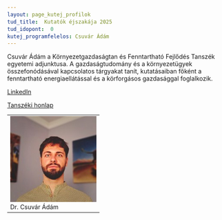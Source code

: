 ```yaml
---
layout: page_kutej_profilok
tud_title:  Kutatók éjszakája 2025
tud_idopont:  0
kutej_programfelelos: Csuvár Ádám
---
```


Csuvár Ádám a Környezetgazdaságtan és Fenntartható Fejlődés Tanszék egyetemi adjunktusa. A gazdaságtudomány és a környezetügyek összefonódásával kapcsolatos tárgyakat tanít, kutatásaiban főként a fenntartható energiaellátással és a körforgásos gazdasággal foglalkozik. 

[LinkedIn](https://www.linkedin.com/in/adamcsuvar/)

[Tanszéki honlap](http://kornygazd.bme.hu/hu/munkatarsak/dr-csuvar-adam)


<table class="picture">
<tr>
<td>

<div class="gallery">
    <img src="images/csuvar_adam.jpeg" max-width="250" max-height="200">
  <div class="desc">Dr. Csuvár Ádám</div>
</div>

</td>
</tr>
</table>
